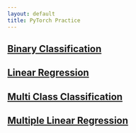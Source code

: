 ```yaml
---
layout: default
title: PyTorch Practice
---
```

[Binary Classification](https://github.com/parknam5125/Python_Practice_for_ML-DL/blob/main/BinaryClassification.py)
---
[Linear Regression](https://github.com/parknam5125/Python_Practice_for_ML-DL/blob/main/LinearRegression.py)
---
[Multi Class Classification](https://github.com/parknam5125/Python_Practice_for_ML-DL/blob/main/MultiClassClassification.py)
---
[Multiple Linear Regression](https://github.com/parknam5125/Python_Practice_for_ML-DL/blob/main/MultipleLinearRegression.py)
---
